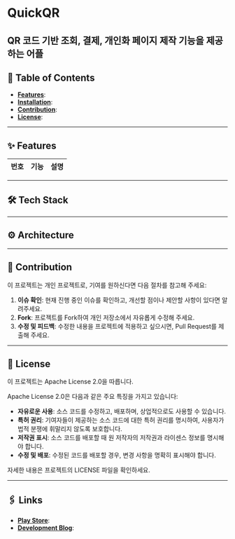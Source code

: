 # QuickQR
QR 코드 기반  조회, 결제, 개인화 페이지 제작 기능을 제공하는 어플
---

## 📜 Table of Contents
- **[Features](#features)**: 
- **[Installation](#installation)**: 
- **[Contribution](#contribution)**: 
- **[License](#license)**:

---

## ✨ Features

| 번호 | 기능 | 설명 |
| --- | --- | --- |

---
## 🛠 Tech Stack

---

## ⚙️ Architecture

---



## 🤝 Contribution

이 프로젝트는 개인 프로젝트로, 기여를 원하신다면 다음 절차를 참고해 주세요:

1. **이슈 확인**: 현재 진행 중인 이슈를 확인하고, 개선할 점이나 제안할 사항이 있다면 알려주세요.
2. **Fork**: 프로젝트를 Fork하여 개인 저장소에서 자유롭게 수정해 주세요.
3. **수정 및 피드백**: 수정한 내용을 프로젝트에 적용하고 싶으시면, Pull Request를 제출해 주세요. 


---

## 📜 License

이 프로젝트는 Apache License 2.0을 따릅니다. 

Apache License 2.0은 다음과 같은 주요 특징을 가지고 있습니다:

- **자유로운 사용**: 소스 코드를 수정하고, 배포하며, 상업적으로도 사용할 수 있습니다.
- **특허 권리**: 기여자들이 제공하는 소스 코드에 대한 특허 권리를 명시하여, 사용자가 법적 분쟁에 휘말리지 않도록 보호합니다.
- **저작권 표시**: 소스 코드를 배포할 때 원 저작자의 저작권과 라이센스 정보를 명시해야 합니다.
- **수정 및 배포**: 수정된 코드를 배포할 경우, 변경 사항을 명확히 표시해야 합니다.

자세한 내용은 프로젝트의 LICENSE 파일을 확인하세요.


---

## 🖇 Links
- **[Play Store](링크)**: 
- **[Development Blog](링크)**: 
